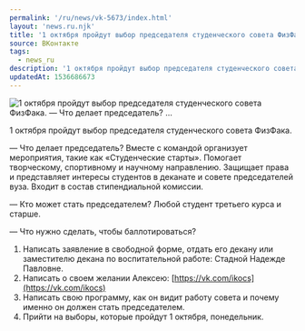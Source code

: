 ```yaml
---
permalink: '/ru/news/vk-5673/index.html'
layout: 'news.ru.njk'
title: '1 октября пройдут выбор председателя студенческого совета ФизФака.  — Что делает председатель? …'
source: ВКонтакте
tags:
  - news_ru
description: '1 октября пройдут выбор председателя студенческого совета ФизФака.  — Что делает председатель? …'
updatedAt: 1536686673
---
```

![1 октября пройдут выбор председателя студенческого совета ФизФака.  — Что делает председатель? …](https://sun9-24.userapi.com/impf/c849028/v849028068/74025/rcsxB2IIqus.jpg?size=1080x1080&quality=96&proxy=1&sign=bff415c4bc296e66d47995ef6d16c3a6&c_uniq_tag=5M9_oEpv8Rk20O5oeBBmlkhbxINnK-ee64MmZ87KFRY&type=album)

1 октября пройдут выбор председателя студенческого совета ФизФака.

— Что делает председатель?
Вместе с командой организует мероприятия, такие как «Студенческие старты». Помогает творческому, спортивному и научному направлению. Защищает права и представляет интересы студентов в деканате и совете председателей вуза. Входит в состав стипендиальной комиссии.

— Кто может стать председателем?
Любой студент третьего курса и старше.

— Что нужно сделать, чтобы баллотироваться?
1. Написать заявление в свободной форме, отдать его декану или заместителю декана по воспитательной работе: Стадной Надежде Павловне.
2. Написать о своем желании Алексею: [https://vk.com/ikocs](https://vk.com/ikocs)
3. Написать свою программу, как он видит работу совета и почему именно он должен стать председателем.
4. Прийти на выборы, которые пройдут 1 октября, понедельник.
